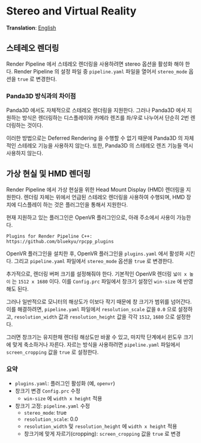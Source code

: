 # Stereo and Virtual Reality
**Translation**: [English](../../rendering/stereo-and-vr.md)

## 스테레오 렌더링
Render Pipeline 에서 스테레오 렌더링을 사용하려면 stereo 옵션을 활성화 해야 한다.
Render Pipeline 의 설정 파일 중 `pipeline.yaml` 파일을 열어서 `stereo_mode` 옵션을 `true` 로 변경한다.

### Panda3D 방식과의 차이점
Panda3D 에서도 자체적으로 스테레오 렌더링을 지원한다. 그러나 Panda3D 에서 지원하는 방식은 렌더링하는 디스플레이와
카메라 렌즈를 좌/우로 나누어서 단순히 2번 렌더링하는 것이다.

이러한 방법으로는 Deferred Rendering 을 수행할 수 없기 때문에 Panda3D 의 자체적인 스테레오 기능을 사용하지 않는다.
또한, Panda3D 의 스테레오 렌즈 기능들 역시 사용하지 않는다.



## 가상 현실 및 HMD 렌더링
Render Pipeline 에서 가상 현실을 위한 Head Mount Display (HMD) 렌더링을 지원한다.
렌더링 자체는 위에서 언급된 스테레오 렌더링을 사용하여 수행되며, HMD 장치에 디스플레이 하는 것은 플러그인을 통해서 지원한다.

현재 지원하고 있는 플러그인은 OpenVR 플러그인으로, 아래 주소에서 사용이 가능한다.

    Plugins for Render Pipeline C++: https://github.com/bluekyu/rpcpp_plugins

OpenVR 플러그인을 설치한 후, OpenVR 플러그인을 `plugins.yaml` 에서 활성화 시킨다.
그리고 `pipeline.yaml` 파일에서 `stereo_mode` 옵션을 `true` 로 변경한다.

추가적으로, 렌더링 버퍼 크기를 설정해줘야 한다. 기본적인 OpenVR 렌더링 `넓이 x 높이` 는 `1512 x 1680` 이다.
이를 `Config.prc` 파일에서 창크기 설정인 `win-size` 에 반영해도 된다.

그러나 일반적으로 모니터의 해상도가 이보다 작기 때문에 창 크기가 범위를 넘어간다.
이를 해결하려면, `pipeline.yaml` 파일에서 `resolution_scale` 값을 `0.0` 으로 설정하고,
`resolution_width` 값과 `resolution_height` 값을 각각 `1512`, `1680` 으로 설정한다.

그러면 창크기는 유지한채 렌더링 해상도만 바꿀 수 있고, 마지막 단계에서 윈도우 크기에 맞게 축소하거나 자른다.
자르는 방식을 사용하려면 `pipeline.yaml` 파일에서 `screen_cropping` 값을 `true` 로 설정한다.

### 요약
- `plugins.yaml`: 플러그인 활성화 (예, `openvr`)
- 창크기 변경 `Config.prc` 수정
  - `win-size` 에 `width x height` 적용
- 창크기 고정: `pipeline.yaml` 수정
  - `stereo_mode`: true
  - `resolution_scale`: 0.0
  - `resolution_width` 및 `resolution_height` 에 `width x height` 적용
  - 창크기에 맞게 자르기(cropping): `screen_cropping` 값을 `true` 로 변경

